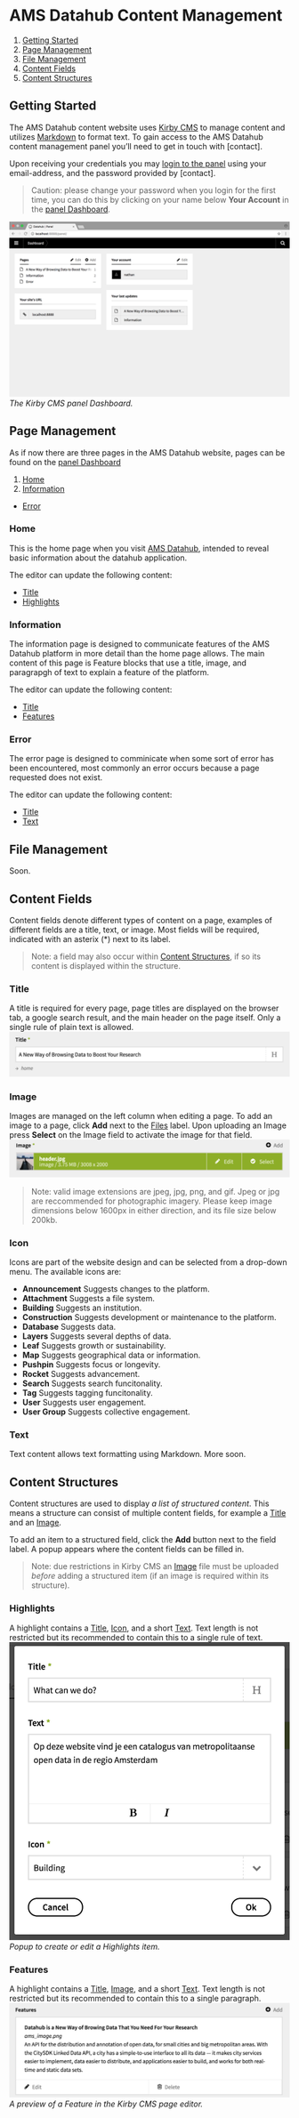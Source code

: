 # AMS Datahub Content Management

1. [Getting Started](#getting-started)
2. [Page Management](#page-management)
3. [File Management](#file-management)
4. [Content Fields](#content-fields)
5. [Content Structures](#content-structures)

## Getting Started
The AMS Datahub content website uses [Kirby CMS](https://getkirby.com/) to manage content and utilizes [Markdown](https://daringfireball.net/projects/markdown/) to format text. To gain access to the AMS Datahub content management panel you’ll need to get in touch with [contact]. 

Upon receiving your credentials you may [login to the panel](http://amsdatahub.waag.org/panel/login) using your email-address, and the password provided by [contact].
> Caution: please change your password when you login for the first time, you can do this by clicking on your name below __Your Account__ in the [panel Dashboard](http://amsdatahub.waag.org/panel/).

![Panel Dashboard](./assets/cms.dashboard.png/)
*The Kirby CMS panel Dashboard.*

## Page Management
As if now there are three pages in the AMS Datahub website, pages can be found on the [panel Dashboard](http://amsdatahub.waag.org/panel/)

1. [Home](#home)
2. [Information](#information)
- [Error](#error)

### Home
This is the home page when you visit [AMS Datahub](http://amsdatahub.waag.org), intended to reveal basic information about the datahub application. 

The editor can update the following content:
- [Title](#title)
- [Highlights](#highlights)

### Information
The information page is designed to communicate features of the AMS Datahub platform in more detail than the home page allows. The main content of this page is Feature blocks that use a title, image, and paragrapgh of text to explain a feature of the platform.

The editor can update the following content:
- [Title](#title)
- [Features](#features)

### Error
The error page is designed to comminicate when some sort of error has been encountered, most commonly an error occurs because a page requested does not exist.

The editor can update the following content:
- [Title](#title)
- [Text](#text)

## File Management
Soon.


## Content Fields
Content fields denote different types of content on a page, examples of different fields are a title, text, or image. Most fields will be required, indicated with an asterix (*) next to its label. 

> Note: a field may also occur within [Content Structures](#content-structures), if so its content is displayed within the structure.

### Title
A title is required for every page, page titles are displayed on the browser tab, a google search result, and the main header on the page itself. Only a single rule of plain text is allowed.
![Title field](./assets/cms.title.png)

### Image
Images are managed on the left column when editing a page. To add an image to a page, click __Add__ next to the [Files](#files) label. Upon uploading an Image press __Select__ on the Image field to activate the image for that field.
![Image Selection](./assets/cms.image-selection.png)

> Note: valid image extensions are jpeg, jpg, png, and gif. Jpeg or jpg are reccommended for photographic imagery. Please keep image dimensions below 1600px in either direction, and its file size below 200kb.

### Icon
Icons are part of the website design and can be selected from a drop-down menu. The available icons are:

- __Announcement__
  Suggests changes to the platform.
- __Attachment__
  Suggests a file system.
- __Building__
  Suggests an institution.
- __Construction__ 
  Suggests development or maintenance to the platform.
- __Database__
  Suggests data.
- __Layers__
  Suggests several depths of data.
- __Leaf__
  Suggests growth or sustainability.
- __Map__
  Suggests geographical data or information.
- __Pushpin__
  Suggests focus or longevity.
- __Rocket__
  Suggests advancement.
- __Search__
  Suggests search funcitonality.
- __Tag__
  Suggests tagging funcitonality.
- __User__
  Suggests user engagement.
- __User Group__
  Suggests collective engagement.

### Text
Text content allows text formatting using Markdown.
More soon.

## Content Structures
Content structures are used to display *a list of structured content*. This means a structure can consist of multiple content fields, for example a [Title](#title) and an [Image](#image).

To add an item to a structured field, click the __Add__ button next to the field label. A popup appears where the content fields can be filled in.

> Note: due restrictions in Kirby CMS an [Image](#image) file must be uploaded *before* adding a structured item (if an image is required within its structure).

### Highlights
A highlight contains a [Title](#title), [Icon](#icon), and a short [Text](#text). Text length is not restricted but its recommended to contain this to a single rule of text.
![Highlights editor](./assets/cms.highlights-edit.png)
*Popup to create or edit a Highlights item.*

### Features
A highlight contains a [Title](#title), [Image](#image), and a short [Text](#text). Text length is not restricted but its recommended to contain this to a single paragraph.
![A Features preview item](./assets/cms.features-preview.png)
*A preview of a Feature in the Kirby CMS page editor.*
